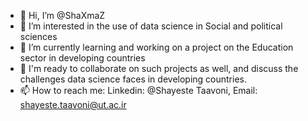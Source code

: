 - 👋 Hi, I’m @ShaXmaZ
- 👀 I’m interested in the use of data science in Social and political sciences
- 🌱 I’m currently learning and working on a project on the Education sector in developing countries
- 💞️ I'm ready to collaborate on such projects as well, and discuss the challenges data science faces in developing countries. 
- 📫 How to reach me: Linkedin: @Shayeste Taavoni, Email: shayeste.taavoni@ut.ac.ir

<!---
ShaXmaZ/ShaXmaZ is a ✨ special ✨ repository because its `README.md` (this file) appears on your GitHub profile.
You can click the Preview link to take a look at your changes.
--->
